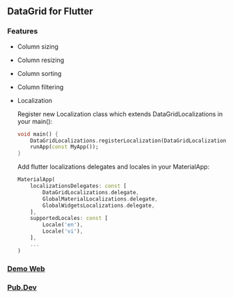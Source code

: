 ## DataGrid for Flutter

### Features

* Column sizing
* Column resizing
* Column sorting
* Column filtering
* Localization

    Register new Localization class which extends DataGridLocalizations in your main():
    ```dart
    void main() {
        DataGridLocalizations.registerLocalization(DataGridLocalizationsVi());
        runApp(const MyApp());
    }
    ```
    Add flutter localizations delegates and locales in your MaterialApp:
    ```dart
    MaterialApp(
        localizationsDelegates: const [
            DataGridLocalizations.delegate,
            GlobalMaterialLocalizations.delegate,
            GlobalWidgetsLocalizations.delegate,
        ],
        supportedLocales: const [
            Locale('en'),
            Locale('vi'),
        ],
        ...
    )
    ```

### [Demo Web](https://ngocvuphan.github.io/demo_data_grid/)

### [Pub.Dev](https://pub.dev/packages/vph_data_grid )

